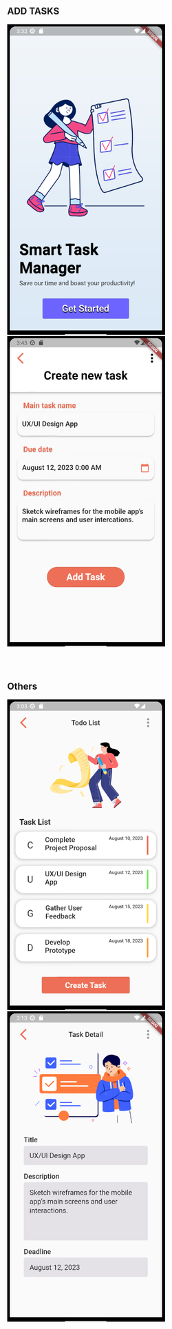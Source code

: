 ## ADD TASKS

<div style={"width:100%; display: flex"}>
 <img src="https://github.com/duressa-feyissa/2023-project-phase-mobile-tasks/blob/main/on-boarding/todo_list_home/screenshoot/home.png" > <img src="https://github.com/duressa-feyissa/2023-project-phase-mobile-tasks/blob/main/on-boarding/add_task/screenshot/addTask.png">
  
</div>


<br /><br />
## Others
<img src="https://github.com/duressa-feyissa/2023-project-phase-mobile-tasks/blob/main/on-boarding/todo_list/screenshot/todoList.png">  <img src="https://github.com/duressa-feyissa/2023-project-phase-mobile-tasks/blob/main/on-boarding/task_detail/screenshot/taskDetail.png"> 
